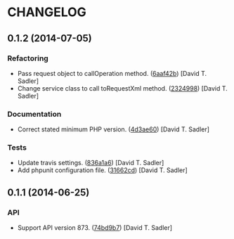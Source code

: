 CHANGELOG
=========

0.1.2 (2014-07-05)
------------------

### Refactoring

* Pass request object to callOperation method. ([6aaf42b](https://github.com/davidtsadler/ebay-sdk-shopping/commit/6aaf42bd7a6e235597da3467b7375a01cfa7425f)) [David T. Sadler]
* Change service class to call toRequestXml method. ([2324998](https://github.com/davidtsadler/ebay-sdk-shopping/commit/23249988fefa7a6c2a88e467a82355f46eb78079)) [David T. Sadler]

### Documentation

* Correct stated minimum PHP version. ([4d3ae60](https://github.com/davidtsadler/ebay-sdk-shopping/commit/4d3ae6076ece83b17eb9858e65b0c9404f4ac30a)) [David T. Sadler]

### Tests

* Update travis settings. ([836a1a6](https://github.com/davidtsadler/ebay-sdk-shopping/commit/836a1a6a79204175f657b0a18a0579c21826f139)) [David T. Sadler]
* Add phpunit configuration file. ([31662cd](https://github.com/davidtsadler/ebay-sdk-shopping/commit/31662cd67b4f9f63cba06e6a8d0e3711722e4bfe)) [David T. Sadler]

0.1.1 (2014-06-25)
------------------

### API

* Support API version 873. ([74bd9b7](https://github.com/davidtsadler/ebay-sdk-shopping/commit/74bd9b74348c4b02d0aa83f071c029ee780fc068)) [David T. Sadler]
